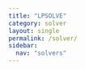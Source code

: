```yaml
---
title: "LPSOLVE"
category: solver
layout: single
permalink: /solver/
sidebar:
  nav: "solvers"
---
```

